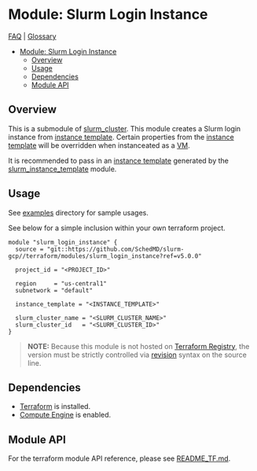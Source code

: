 # Module: Slurm Login Instance

[FAQ](../../../docs/faq.md) | [Glossary](../../../docs/glossary.md)

<!-- mdformat-toc start --slug=github --no-anchors --maxlevel=6 --minlevel=1 -->

- [Module: Slurm Login Instance](#module-slurm-login-instance)
  - [Overview](#overview)
  - [Usage](#usage)
  - [Dependencies](#dependencies)
  - [Module API](#module-api)

<!-- mdformat-toc end -->

## Overview

This is a submodule of [slurm_cluster](../slurm_cluster/). This module creates a
Slurm login instance from
[instance template](../../../docs/glossary.md#instance-template). Certain
properties from the
[instance template](../../../docs/glossary.md#instance-template) will be
overridden when instanceated as a [VM](../../../docs/glossary.md#vm).

It is recommended to pass in an
[instance template](../../../docs/glossary.md#instance-template) generated by
the [slurm_instance_template](../slurm_instance_template) module.

## Usage

See [examples](../../examples/slurm_login_instance/) directory for sample
usages.

See below for a simple inclusion within your own terraform project.

```hcl
module "slurm_login_instance" {
  source = "git::https://github.com/SchedMD/slurm-gcp//terraform/modules/slurm_login_instance?ref=v5.0.0"

  project_id = "<PROJECT_ID>"

  region     = "us-central1"
  subnetwork = "default"

  instance_template = "<INSTANCE_TEMPLATE>"

  slurm_cluster_name = "<SLURM_CLUSTER_NAME>"
  slurm_cluster_id   = "<SLURM_CLUSTER_ID>"
}
```

> **NOTE:** Because this module is not hosted on
> [Terraform Registry](../../../docs/glossary.md#terraform-registry), the
> version must be strictly controlled via
> [revision](https://www.terraform.io/language/modules/sources#selecting-a-revision)
> syntax on the source line.

## Dependencies

- [Terraform](https://www.terraform.io/downloads.html) is installed.
- [Compute Engine](../../../docs/glossary.md#compute-engine) is enabled.

## Module API

For the terraform module API reference, please see
[README_TF.md](./README_TF.md).
